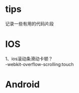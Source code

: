 # tips
记录一些有用的代码片段

<h1>IOS</h1>

1、ios滚动条滑动卡顿？<br/>
  -webkit-overflow-scrolling:touch

<h1>Android</h1>
